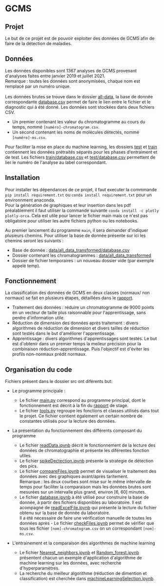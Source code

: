 # GCMS

## Projet
Le but de ce projet est de pouvoir exploiter des données de GCMS afin de faire de la détection de maladies.

## Données
Les données disponibles sont 1367 analyses de GCMS provenant d'analyses faites entre janvier 2019 et juillet 2021. <br>
Remarque : toutes les données sont anonymisées, chaque nom est remplacé par un numéro unique. <br>
<br>
Les données brutes se trouve dans le dossier [all-data](data/all-data), la base de donnée correspondante [database.csv](data/all-data/database.csv) permet de faire le lien entre le fichier et le diagnostic qui à été donné. 
Les données sont stockées dans deux fichiers CSV.
- Un premier contenant les valeur du chromatogramme au cours du temps, nommé `[numéro]-chromatogram.csv`.
- Un second contenant les noms de molécules détectés, nommé `[numéro]-ms.csv`.

Pour faciliter la mise en place du machine learning, les dossiers [test](data/test) et [train](data/train) contiennent les données prétraités séparés pour les phases d'entraiment et de test. Les fichiers [train/database.csv](data/train/database.csv) et [test/database.csv](data/test/database.csv) permettent de lier le numéro de l'analyse au label correspondant.

## Installation

Pour installer les dépendances de ce projet, il faut executer la commmande `pip install requirement.txt` ou `conda install requirement.txt` pour un environnment anaconda. <br>
Pour la génération de graphiques et leur insertion dans les pdf préalablement il faut utiliser la commande suivante `conda install -c plotly plotly-orca`. Cela est utile pour lancer le fichier main mais ce n'est pas obligatoire pour utiliser les autre fichiers python ou les notebooks.

Au premier lancement du programme `main`, il sera demander d'indiquer plusieurs chemins. Pour utiliser la base de donnée présente sur ici les chemins seront les suivants :
- Base de donnée : [data/all_data_transformed/database.csv](data/all_data_transformed/database.csv)
- Dossier contenant les chromatogrammes : [data/all_data_transformed](data/all_data_transformed)
- Dossier de fichier temporaires : un nouveau dossier vide (par exemple appelé temp).

## Fonctionnement

La classification des données de GCMS en deux classes (normaux/ non normaux) se fait en plusieurs étapes, détaillées dans le [rapport](report/rapport_de_stage_levarlet).
- Traitement des données : réduire un chromatogramme de 9000 points en un vecteur de taille plus raisonnable pour l'apprentissage, sans perdre d'information utile.
- Réduction de dimension des données après traitement : divers algorithmes de réduction de dimension et divers tailles de réduction sont testés dans le but d'améliorer l'apprentissage.
- Apprentissage : divers algorithmes d'apprentissages sont testés. Le but est d'obtenir dans un premier temps la meileur précision pour la combinaison réduction-apprentissage. Puis l'objectif est d'éviter les profils non-normaux prédit normaux.

## Organisation du code

Fichiers présent dans le dossier src ont diférents but:

- Le programme principale : 
    - Le fichier [main.py](src/main.py) correspond au programme principal, dont le fonctionnement est décrit à la fin du [rapport](report/rapport_de_stage_levarlet.pdf) de stage.
    - Le fichier [tools.py](src/tools.py) regroupe les fonctions et classes utilisés dans tout le projet. Ce fichier contient également un certain nombre de constantes utilisés pour la lecture des données.

- La présentation du fonctionnement des différents composant du programme 
    - Le fichier [readData.ipynb](src/readData.ipynb) décrit le fonctionnement de la lecture des données de chromatographie et présente les diférentes fonction utiles. 
    - Le fichier [spikeDectection.ipynb](src\spikeDectection.ipynb) présente la strategie de détection des pics.
    - Le fichier [compareFiles.ipynb](src/compareFiles.ipynb) permet de visualiser le traitement des données avec des graphiques avant/après taritement.<br>
    Remarque : les deux courbes sont mise sur le même intervalle de temps pour faciliter la comparaison mais les données brutes sont mesurées sur un intervalle plus grand, environ [6, 60] minutes.
    - Le fichier [database.ipynb](src\database.ipynb) à été utilisé pour construire la base de donnée, à partir des fichiers disponibles au laboratoire. Il est acompagné de [readExcelFile.ipynb](src\readExcelFile.ipynb) qui présente la lecture du fichier obtenu sur la base de donnée du laboratoire.<br> Il a été necessaire de faire une vérification manuelle de toutes les données après - Le fichier [checkFiles.ipynb](src/checkFiles.ipynb) permet de vérifier que tous les fichier `[nom]-chromatogram.csv` on un correspondant `[nom]-ms.csv`.

- L'entrainement et la comparaison des algorithmes de machine learning
    - Le fichier [Nearest_neighbors.ipynb](src\Nearest_neighbors.ipynb) et [Random_forest.ipynb](src\Random_forest.ipynb) présentent chacun un exemple d'application d'algorithme de machine learning sur les données, avec recherche d'hyperparamètres.
    - La recherche du meilleur algorithme (réduction de dimention et classification) est cherchée dans [machineLearningSelection.ipynb](src\machineLearningSelection.ipynb).